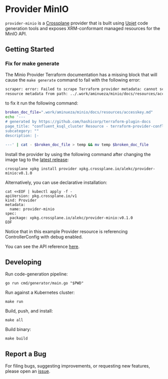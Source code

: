 # Provider MinIO

`provider-minio` is a [Crossplane](https://crossplane.io/) provider that
is built using [Upjet](https://github.com/crossplane/upjet) code
generation tools and exposes XRM-conformant managed resources for the
MinIO API.

## Getting Started

### Fix for make generate
The Minio Provider Terraform documentation has a missing block that will cause the `make generate` command to fail 
with the following error:

```bash
scraper: error: Failed to scrape Terraform provider metadata: cannot scrape Terraform registry: failed to scrape 
resource metadata from path: ../.work/aminueza/minio/docs/resources/accesskey.md: failed to find the prelude of the document using the xpath expressions: //text()[contains(., "description") and contains(., "page_title")]
```

to fix it run the following command:

```bash
broken_doc_file=".work/aminueza/minio/docs/resources/accesskey.md"
echo '---
# generated by https://github.com/hashicorp/terraform-plugin-docs
page_title: "confluent_ksql_cluster Resource - terraform-provider-confluent"
subcategory: ""
description: |-

---' | cat - $broken_doc_file > temp && mv temp $broken_doc_file
```

Install the provider by using the following command after changing the image tag
to the [latest release](https://marketplace.upbound.io/providers/alekc/provider-minio):
```
crossplane xpkg install provider xpkg.crossplane.io/alekc/provider-minio:v0.1.0
```

Alternatively, you can use declarative installation:
```
cat <<EOF | kubectl apply -f -
apiVersion: pkg.crossplane.io/v1
kind: Provider
metadata:
  name: provider-minio
spec:
  package: xpkg.crossplane.io/alekc/provider-minio:v0.1.0
EOF
```

Notice that in this example Provider resource is referencing ControllerConfig with debug enabled.

You can see the API reference [here](https://doc.crds.dev/github.com/alekc/provider-minio).

## Developing

Run code-generation pipeline:
```console
go run cmd/generator/main.go "$PWD"
```

Run against a Kubernetes cluster:

```console
make run
```

Build, push, and install:

```console
make all
```

Build binary:

```console
make build
```

## Report a Bug

For filing bugs, suggesting improvements, or requesting new features, please
open an [issue](https://github.com/alekc/provider-minio/issues).
